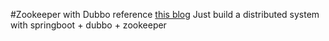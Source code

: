 #Zookeeper with Dubbo
reference [this blog](https://blog.csdn.net/qq_33369905/article/details/106647287)
Just build a distributed system with springboot + dubbo + zookeeper
